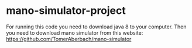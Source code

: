 # mano-simulator-project
For running this code you need to download java 8 to your computer. Then you need to download mano simulator from this website: https://github.com/TomerAberbach/mano-simulator
